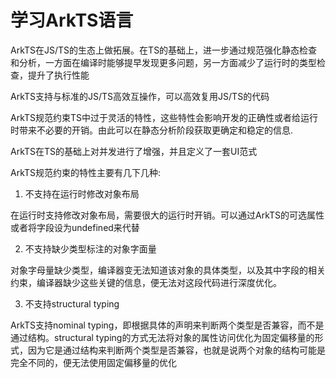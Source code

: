 # 学习ArkTS语言

ArkTS在JS/TS的生态上做拓展。在TS的基础上，进一步通过规范强化静态检查和分析，一方面在编译时能够提早发现更多问题，另一方面减少了运行时的类型检查，提升了执行性能

ArkTS支持与标准的JS/TS高效互操作，可以高效复用JS/TS的代码

ArkTS规范约束TS中过于灵活的特性，这些特性会影响开发的正确性或者给运行时带来不必要的开销。由此可以在静态分析阶段获取更确定和稳定的信息.

ArkTS在TS的基础上对并发进行了增强，并且定义了一套UI范式

ArkTS规范约束的特性主要有几下几种:

1. 不支持在运行时修改对象布局

在运行时支持修改对象布局，需要很大的运行时开销。可以通过ArkTS的可选属性或者将字段设为undefined来代替

2. 不支持缺少类型标注的对象字面量

对象字母量缺少类型，编译器变无法知道该对象的具体类型，以及其中字段的相关约束，编译器缺少这些关键的信息，便无法对这段代码进行深度优化。

3. 不支持structural typing

ArkTS支持nominal typing，即根据具体的声明来判断两个类型是否兼容，而不是通过结构。structural typing的方式无法将对象的属性访问优化为固定偏移量的形式，因为它是通过结构来判断两个类型是否兼容，也就是说两个对象的结构可能是完全不同的，便无法使用固定偏移量的优化
